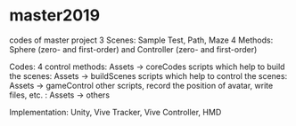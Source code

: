 # master2019
codes of master project
3 Scenes: Sample Test, Path, Maze
4 Methods: Sphere (zero- and first-order) and Controller (zero- and first-order)

Codes:
4 control methods: Assets -> coreCodes
scripts which help to build the scenes: Assets -> buildScenes
scripts which help to control the scenes: Assets -> gameControl
other scripts, record the position of avatar, write files, etc. : Assets -> others

Implementation: Unity, Vive Tracker, Vive Controller, HMD